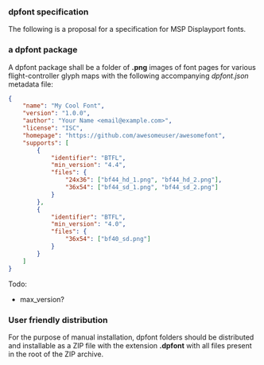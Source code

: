 ### dpfont specification

The following is a proposal for a specification for MSP Displayport fonts.

### a dpfont package

A dpfont package shall be a folder of **.png** images of font pages for various flight-controller glyph maps with the following accompanying *dpfont.json* metadata file:

```json
{
    "name": "My Cool Font",
    "version": "1.0.0",
    "author": "Your Name <email@example.com>",
    "license": "ISC",
    "homepage": "https://github.com/awesomeuser/awesomefont",
    "supports": [
        {
            "identifier": "BTFL",
            "min_version": "4.4",
            "files": {
                "24x36": ["bf44_hd_1.png", "bf44_hd_2.png"],
                "36x54": ["bf44_sd_1.png", "bf44_sd_2.png"]
            }
        },
        {
            "identifier": "BTFL",
            "min_version": "4.0",
            "files": {
                "36x54": ["bf40_sd.png"]
            }
        }
    ]
}
```

Todo:
 - max_version?

### User friendly distribution

For the purpose of manual installation, dpfont folders should be distributed and installable as a ZIP file with the extension **.dpfont** with all files present in the root of the ZIP archive.
